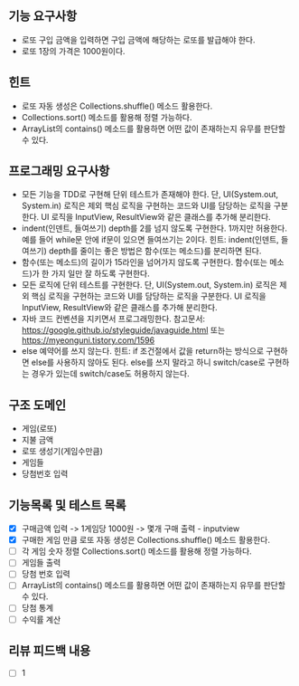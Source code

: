 ## 기능 요구사항
* 로또 구입 금액을 입력하면 구입 금액에 해당하는 로또를 발급해야 한다.
* 로또 1장의 가격은 1000원이다.

## 힌트
* 로또 자동 생성은 Collections.shuffle() 메소드 활용한다.
* Collections.sort() 메소드를 활용해 정렬 가능하다.
* ArrayList의 contains() 메소드를 활용하면 어떤 값이 존재하는지 유무를 판단할 수 있다.

## 프로그래밍 요구사항 
* 모든 기능을 TDD로 구현해 단위 테스트가 존재해야 한다. 단, UI(System.out, System.in) 로직은 제외
  핵심 로직을 구현하는 코드와 UI를 담당하는 로직을 구분한다.
  UI 로직을 InputView, ResultView와 같은 클래스를 추가해 분리한다.
* indent(인덴트, 들여쓰기) depth를 2를 넘지 않도록 구현한다. 1까지만 허용한다.
  예를 들어 while문 안에 if문이 있으면 들여쓰기는 2이다.
  힌트: indent(인덴트, 들여쓰기) depth를 줄이는 좋은 방법은 함수(또는 메소드)를 분리하면 된다.
* 함수(또는 메소드)의 길이가 15라인을 넘어가지 않도록 구현한다.
  함수(또는 메소드)가 한 가지 일만 잘 하도록 구현한다.
* 모든 로직에 단위 테스트를 구현한다. 단, UI(System.out, System.in) 로직은 제외
  핵심 로직을 구현하는 코드와 UI를 담당하는 로직을 구분한다.
  UI 로직을 InputView, ResultView와 같은 클래스를 추가해 분리한다.
* 자바 코드 컨벤션을 지키면서 프로그래밍한다.
  참고문서: https://google.github.io/styleguide/javaguide.html 또는 https://myeonguni.tistory.com/1596
* else 예약어를 쓰지 않는다.
  힌트: if 조건절에서 값을 return하는 방식으로 구현하면 else를 사용하지 않아도 된다.
  else를 쓰지 말라고 하니 switch/case로 구현하는 경우가 있는데 switch/case도 허용하지 않는다.


## 구조 도메인
- 게임(로또)
- 지불 금액
- 로또 생성기(게임수만큼)
- 게임들
- 당첨번호 입력 

## 기능목록 및 테스트 목록
- [X] 구매금액 입력 -> 1게임당 1000원 -> 몇개 구매 출력 - inputview
- [X] 구매한 게임 만큼 로또 자동 생성은 Collections.shuffle() 메소드 활용한다.
- [ ] 각 게임 숫자 정렬 Collections.sort() 메소드를 활용해 정렬 가능하다.
- [ ] 게임들 출력
- [ ] 당첨 번호 입력
- [ ] ArrayList의 contains() 메소드를 활용하면 어떤 값이 존재하는지 유무를 판단할 수 있다.
- [ ] 당첨 통계
- [ ] 수익률 계산

## 리뷰 피드백 내용
- [ ] 1
